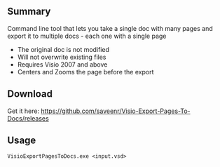 ## Summary
Command line tool that lets you take a single doc with many pages and export it to multiple docs - each one with a single page

* The original doc is not modified
* Will not overwrite existing files
* Requires Visio 2007 and above
* Centers and Zooms the page before the export

## Download

Get it here: https://github.com/saveenr/Visio-Export-Pages-To-Docs/releases

## Usage

    VisioExportPagesToDocs.exe <input.vsd>
